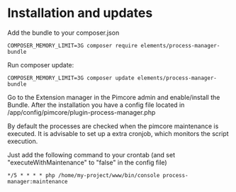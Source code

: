 # Installation and updates

Add the bundle to your composer.json 
```
COMPOSER_MEMORY_LIMIT=3G composer require elements/process-manager-bundle
```

Run composer update: 
```
COMPOSER_MEMORY_LIMIT=3G composer update elements/process-manager-bundle
```
Go to the Extension manager in the Pimcore admin and enable/install the Bundle.
After the installation you have a config file located in /app/config/pimcore/plugin-process-manager.php

By default the processes are checked when the pimcore maintenance is executed. 
It is advisable to set up a extra cronjob, which monitors the script execution.

Just add the following command to your crontab (and set "executeWithMaintenance" to "false" in the config file)
```
*/5 * * * * php /home/my-project/www/bin/console process-manager:maintenance
```
